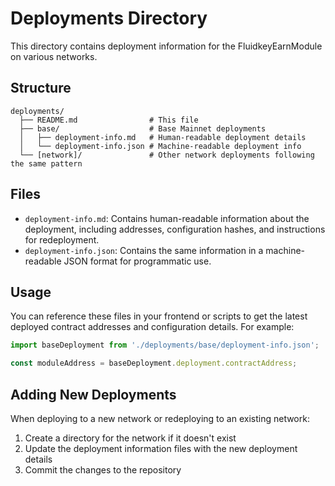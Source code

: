 # Deployments Directory

This directory contains deployment information for the FluidkeyEarnModule on various networks.

## Structure

```
deployments/
  ├── README.md                # This file
  ├── base/                    # Base Mainnet deployments
  │   ├── deployment-info.md   # Human-readable deployment details
  │   └── deployment-info.json # Machine-readable deployment info
  └── [network]/               # Other network deployments following the same pattern
```

## Files

- `deployment-info.md`: Contains human-readable information about the deployment, including addresses, configuration hashes, and instructions for redeployment.
- `deployment-info.json`: Contains the same information in a machine-readable JSON format for programmatic use.

## Usage

You can reference these files in your frontend or scripts to get the latest deployed contract addresses and configuration details. For example:

```typescript
import baseDeployment from './deployments/base/deployment-info.json';

const moduleAddress = baseDeployment.deployment.contractAddress;
```

## Adding New Deployments

When deploying to a new network or redeploying to an existing network:

1. Create a directory for the network if it doesn't exist
2. Update the deployment information files with the new deployment details
3. Commit the changes to the repository 
